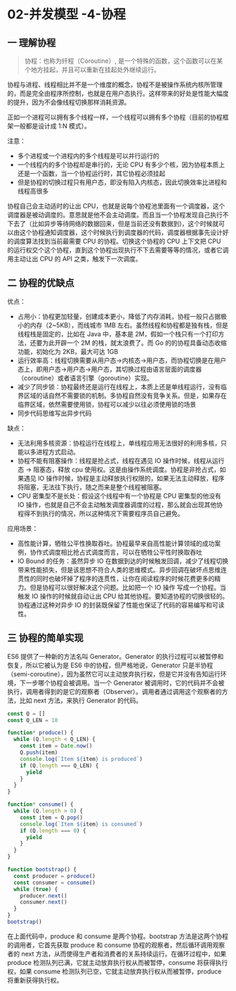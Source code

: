 # 02-并发模型 -4-协程

## 一 理解协程

> 协程：也称为纤程（Coroutine）, 是一个特殊的函数，这个函数可以在某个地方挂起，并且可以重新在挂起处外继续运行。

协程与进程、线程相比并不是一个维度的概念，协程不是被操作系统内核所管理的，而是完全由程序所控制，也就是在用户态执行。这样带来的好处是性能大幅度的提升，因为不会像线程切换那样消耗资源。

正如一个进程可以拥有多个线程一样，一个线程可以拥有多个协程（目前的协程框架一般都是设计成 1:N 模式）。

注意：

- 多个进程或一个进程内的多个线程是可以并行运行的
- 一个线程内的多个协程却是串行的，无论 CPU 有多少个核，因为协程本质上还是一个函数，当一个协程运行时，其它协程必须挂起
- 但是协程的切换过程只有用户态，即没有陷入内核态，因此切换效率比进程和线程高很多

协程自己会主动适时的让出 CPU，也就是说每个协程池里面有一个调度器，这个调度器是被动调度的。意思就是他不会主动调度。而且当一个协程发现自己执行不下去了（比如异步等待网络的数据回来，但是当前还没有数据到)，这个时候就可以由这个协程通知调度器，这个时候执行到调度器的代码，调度器根据事先设计好的调度算法找到当前最需要 CPU 的协程。切换这个协程的 CPU 上下文把 CPU 的运行权交个这个协程，直到这个协程出现执行不下去需要等等的情况，或者它调用主动让出 CPU 的 API 之类，触发下一次调度。

## 二 协程的优缺点

优点：

- 占用小：协程更加轻量，创建成本更小，降低了内存消耗，协程一般只占据极小的内存（2~5KB），而线城市 1MB 左右。虽然线程和协程都是独有栈，但是线程栈是固定的，比如在 Java 中，基本是 2M，假如一个栈只有一个打印方法，还要为此开辟一个 2M 的栈，就太浪费了。而 Go 的的协程具备动态收缩功能，初始化为 2KB，最大可达 1GB
- 运行效率高：线程切换需要从用户态->内核态->用户态，而协程切换是在用户态上，即用户态->用户态->用户态，其切换过程由语言层面的调度器（coroutine）或者语言引擎（goroutine）实现。
- 减少了同步锁：协程最终还是运行在线程上，本质上还是单线程运行，没有临界区域的话自然不需要锁的机制。多协程自然没有竞争关系。但是，如果存在临界区域，依然需要使用锁，协程可以减少以往必须使用锁的场景
- 同步代码思维写出异步代码

缺点：

- 无法利用多核资源：协程运行在线程上，单线程应用无法很好的利用多核，只能以多进程方式启动。
- 协程不能有阻塞操作：线程是抢占式，线程在遇见 IO 操作时候，线程从运行态 → 阻塞态，释放 cpu 使用权。这是由操作系统调度。协程是非抢占式，如果遇见 IO 操作时候，协程是主动释放执行权限的，如果无法主动释放，程序将阻塞，无法往下执行，随之而来是整个线程被阻塞。
- CPU 密集型不是长处：假设这个线程中有一个协程是 CPU 密集型的他没有 IO 操作，也就是自己不会主动触发调度器调度的过程，那么就会出现其他协程得不到执行的情况，所以这种情况下需要程序员自己避免。

应用场景：

- 高性能计算，牺牲公平性换取吞吐。协程最早来自高性能计算领域的成功案例，协作式调度相比抢占式调度而言，可以在牺牲公平性时换取吞吐
- IO Bound 的任务：虽然异步 IO 在数据到达的时候触发回调，减少了线程切换带来性能损失，但是该思想不符合人类的思维模式。异步回调在破坏点思维连贯性的同时也破坏掉了程序的连贯性，让你在阅读程序的时候花费更多的精力。但是协程可以很好解决这个问题。比如把一个 IO 操作 写成一个协程。当触发 IO 操作的时候就自动让出 CPU 给其他协程。要知道协程的切换很轻的。协程通过这种对异步 IO 的封装既保留了性能也保证了代码的容易编写和可读性。

## 三 协程的简单实现

ES6 提供了一种新的方法名叫 Generator。Generator 的执行过程可以被暂停和恢复，所以它被认为是 ES6 中的协程，但严格地说，Generator 只是半协程（semi-coroutine），因为虽然它可以主动放弃执行权，但是它并没有告知运行环境，下一步哪个协程会被调用。当一个 Generator 被调用时，它的代码并不会被执行，调用者得到的是它的观察者（Observer）。调用者通过调用这个观察者的方法，比如 next 方法，来执行 Generator 的代码。

```js
const Q = []
const Q_LEN = 10

function* produce() {
  while (Q.length < Q_LEN) {
    const item = Date.now()
    Q.push(item)
    console.log(`Item ${item} is produced`)
    if (Q.length === Q_LEN) {
      yield
    }
  }
}

function* consume() {
  while (Q.length > 0) {
    const item = Q.pop()
    console.log(`Item ${item} is consumed`)
    if (Q.length === 0) {
      yield
    }
  }
}

function bootstrap() {
  const producer = produce()
  const consumer = consume()
  while (true) {
    producer.next()
    consumer.next()
  }
}
bootstrap()
```

在上面代码中，produce 和 consume 是两个协程。bootstrap 方法是这两个协程的调用者，它首先获取 produce 和 consume 协程的观察者，然后循环调用观察者的 next 方法，从而使得生产者和消费者的关系持续运行。在循环过程中，如果 produce 检测队列已满，它就主动放弃执行权从而被暂停，consume 将获得执行权，如果 consume 检测队列已空，它就主动放弃执行权从而被暂停，produce 将重新获得执行权。
